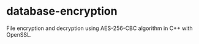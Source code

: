 # database-encryption
File encryption and decryption using AES-256-CBC algorithm in C++ with OpenSSL.
